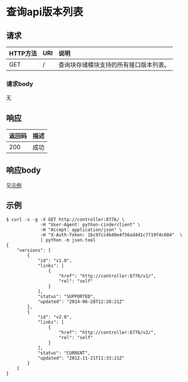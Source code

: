# 查询api版本列表

## 请求
|HTTP方法|URI|说明|
|:------|:---|:---|
|GET|/|查询块存储模块支持的所有接口版本列表。|
### 请求body
无
## 响应
|返回码|描述|
|:---|:---|
|200|成功|
## 响应body

见[示例](示例)
## 示例
```
$ curl -s -g -X GET http://controller:8776/ \ 
             -H "User-Agent: python-cinderclient" \
             -H "Accept: application/json" \
             -H "X-Auth-Token: 1bc97cc4b40e4f56ad4d1c7719f4c604"  \ 
             | python -m json.tool
{
    "versions": [
        {
            "id": "v1.0",
            "links": [
                {
                    "href": "http://controller:8776/v1/",
                    "rel": "self"
                }
            ],
            "status": "SUPPORTED",
            "updated": "2014-06-28T12:20:21Z"
        },
        {
            "id": "v2.0",
            "links": [
                {
                    "href": "http://controller:8776/v2/",
                    "rel": "self"
                }
            ],
            "status": "CURRENT",
            "updated": "2012-11-21T11:33:21Z"
        }
    ]
}
```

